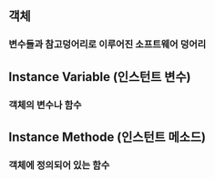 ## 객체
### 변수들과 참고덩어리로 이루어진 소프트웨어 덩어리

## Instance Variable (인스턴트 변수)
### 객체의 변수나 함수

## Instance Methode (인스턴트 메소드)
### 객체에 정의되어 있는 함수
